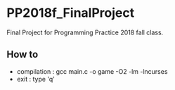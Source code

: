 # PP2018f_FinalProject
Final Project for Programming Practice 2018 fall class.

## How to
- compilation : gcc main.c -o game -O2 -lm -lncurses 
- exit : type 'q'
